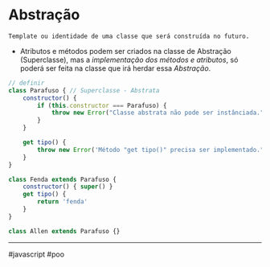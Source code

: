 # Abstração
`Template ou identidade de uma classe que será construída no futuro.`
- Atributos e métodos podem ser criados na classe de Abstração (Superclasse), mas a *implementação dos métodos e atributos*, só poderá ser feita na classe que irá herdar essa *Abstração*.

```js
// definir
class Parafuso { // Superclasse - Abstrata
	constructor() {
		if (this.constructor === Parafuso) {
			throw new Error("Classe abstrata não pode ser instânciada.")
		}
	}

	get tipo() {
		throw new Error('Método "get tipo()" precisa ser implementado."')
	}
}

class Fenda extends Parafuso {
	constructor() { super() }
	get tipo() {
		return 'fenda'
	}
}

class Allen extends Parafuso {}
```
---
#javascript #poo